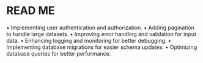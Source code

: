 # READ ME

• Implementing user authentication and authorization.
• Adding pagination to handle large datasets.
• Improving error handling and validation for input data.
• Enhancing logging and monitoring for better debugging.
• Implementing database migrations for easier schema updates.
• Optimizing database queries for better performance.
